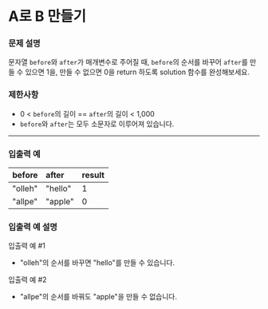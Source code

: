 # A로 B 만들기

### 문제 설명

문자열 `before`와 `after`가 매개변수로 주어질 때, `before`의 순서를 바꾸어 `after`를 만들 수 있으면 1을, 만들 수 없으면 0을 return 하도록 solution 함수를 완성해보세요.

### 제한사항
- 0 < `before`의 길이 == `after`의 길이 < 1,000
- `before`와 `after`는 모두 소문자로 이루어져 있습니다.

---

### 입출력 예
|before|after|result|
|:---|:---|:---|
|"olleh"|"hello"|1|
|"allpe"|"apple"|0|

### 입출력 예 설명
입출력 예 #1
- "olleh"의 순서를 바꾸면 "hello"를 만들 수 있습니다.

입출력 예 #2
- "allpe"의 순서를 바꿔도 "apple"을 만들 수 없습니다.

